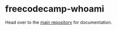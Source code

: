 # freecodecamp-whoami

Head over to the [main repository](https://github.com/bcersows/freecodecamp-c9) for documentation.
